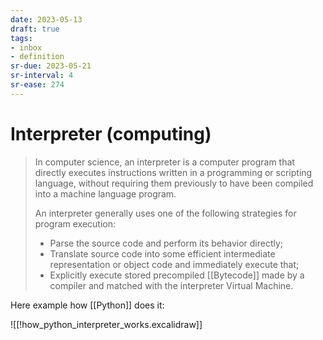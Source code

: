 ```yaml
---
date: 2023-05-13
draft: true
tags:
- inbox
- definition
sr-due: 2023-05-21
sr-interval: 4
sr-ease: 274
---
```


# Interpreter (computing)

> In computer science, an interpreter is a computer program that directly
> executes instructions written in a programming or scripting language, without
> requiring them previously to have been compiled into a machine language
> program.
>
> An interpreter generally uses one of the following strategies for program
> execution:
>
> - Parse the source code and perform its behavior directly;
> - Translate source code into some efficient intermediate representation or
>   object code and immediately execute that;
> - Explicitly execute stored precompiled [[Bytecode]] made by a compiler and
>   matched with the interpreter Virtual Machine.

Here example how [[Python]] does it:

![[!how_python_interpreter_works.excalidraw]]
